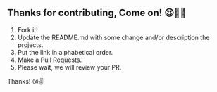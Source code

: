 ## Thanks for contributing, Come on! :heart_eyes::tada::clap:

1. Fork it!
2. Update the README.md with some change and/or description the projects.
3. Put the link in alphabetical order.
4. Make a Pull Requests.
5. Please wait, we will review your PR.

Thanks! :kissing_heart::v:
